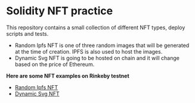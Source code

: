 # Solidity NFT practice

This repository contains a small collection of different NFT types, deploy scripts and tests.

* Random Ipfs NFT is one of three random images that will be generated at the time of creation. IPFS is also used to host the images.
* Dynamic Svg NFT is going to be hosted on chain and it will change based on the price of Ethereum.


**Here are some NFT examples on Rinkeby testnet**
* [Random Ipfs NFT](https://testnets.opensea.io/collection/dynamic-svg-nft-3fu8vrcbp1)
* [Dynamic Svg NFT](https://testnets.opensea.io/collection/random-ipfs-nft-i3xxhyay3v)



